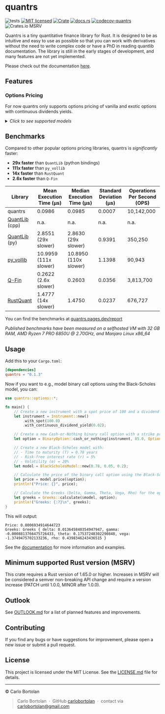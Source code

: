 # quantrs

![tests][actions-test-badge]
[![MIT licensed][license-badge]](./LICENSE.md)
[![Crate][crates-badge]][crates-url]
[![docs.rs][docsrs-badge]][docs-url]
[![codecov-quantrs][codecov-badge]][codecov-url]
![Crates.io MSRV][crates-msrv-badge]

[actions-test-badge]: https://github.com/carlobortolan/quantrs/actions/workflows/ci.yml/badge.svg
[crates-badge]: https://img.shields.io/crates/v/quantrs.svg
[crates-url]: https://crates.io/crates/quantrs
[license-badge]: https://img.shields.io/badge/license-MIT-blue.svg
[docsrs-badge]: https://img.shields.io/docsrs/quantrs
[docs-url]: https://docs.rs/quantrs/*/quantrs
[codecov-badge]: https://codecov.io/gh/carlobortolan/quantrs/graph/badge.svg?token=NJ4HW3OQFY
[codecov-url]: https://codecov.io/gh/carlobortolan/quantrs
[crates-msrv-badge]: https://img.shields.io/crates/msrv/quantrs

Quantrs is a tiny quantitative finance library for Rust.
It is designed to be as intuitive and easy to use as possible so that you can work with derivatives without the need to write complex code or have a PhD in reading quantlib documentation.
The library is still in the early stages of development, and many features are not yet implemented.

Please check out the documentation [here][docs-url].

## Features

### Options Pricing

For now quantrs only supports options pricing of vanilla and exotic options with continuous dividends yields.

<details>
<summary><i>Click to see supported models</i></summary>

|                             | Black-Scholes   | Black-76 | Lattice      | ³Monte-Carlo | Finite Diff   | Heston |
| --------------------------- | --------------- | -------- | ------------ | ------------ | ------------- | ------ |
| European                    | ✅              | ⏳       | ✅           | ✅           | ⏳            | ⏳     |
| American                    | ❌              | ❌       | ✅           | ❌ (L. Sq.)  | ⏳            | ❌     |
| Bermudan                    | ❌              | ❌       | ⏳           | ❌ (L. Sq.)  | ❌ (complex)  | ❌     |
| ¹Basket                     | ⏳ (∀component) | ❌       | ⏳ (approx.) | ⏳           | ❌            | ❌     |
| ¹Rainbow                    | ⏳ (∀component) | ❌       | ⏳ (approx.) | ⏳           | ❌            | ❌     |
| ²Barrier                    | ❌ (mod. BSM)   | ❌       | ⏳           | ⏳           | ⏳            | ⏳     |
| ²Double Barrier             | ❌ (mod. BSM)   | ❌       | ⏳           | ⏳           | ❌ (complex)  | ⏳     |
| ²Asian (fixed strike)       | ❌ (mod. BSM)   | ❌       | ❌           | ✅           | ⏳            | ⏳     |
| ²Asian (floating strike)    | ❌ (mod. BSM)   | ❌       | ❌           | ✅ (flaky)   | ⏳            | ⏳     |
| ²Lookback (fixed strike)    | ⏳              | ❌       | ❌           | ⏳           | ⏳            | ⏳     |
| ²Lookback (floating strike) | ⏳              | ❌       | ❌           | ⏳           | ⏳            | ⏳     |
| ²Binary Cash-or-Nothing     | ✅              | ⏳       | ⏳           | ✅           | ❌ (mod. PDE) | ⏳     |
| ²Binary Asset-or-Nothing    | ✅              | ⏳       | ⏳           | ✅           | ❌ (mod. PDE) | ⏳     |
| Greeks (Δ, ν, Θ, ρ, Γ)      | ✅              | ⏳       | ⏳           | ❌           | ❌            | ❌     |
| Implied Volatility          | ✅              | ⏳       | ⏳           | ❌           | ❌            | ❌     |

> [!note]
>
> ¹ _"Exotic" options with standard exercise style; only differ in their payoff value_\
> ² _Non-vanilla path-dependent "exotic" options_\
> ³ _MC simulates underlying price paths based on geometric Brownian motion for Black-Scholes models and geometric average price paths for Asian and Lookback options_\
> ✅ = Supported, ⏳ = Planned / In progress, ❌ = Not supported / Not applicable

</details>

## Benchmarks

Compared to other popular options pricing libraries, quantrs is _significantly_ faster:

<!-- - **⏳x faster** `QuantLib` (C++ bindings) -->
- **29x faster** than `QuantLib` (python bindings)
- **111x faster** than `py_vollib`
- **14x faster** than `RustQuant`
- **2.6x faster** than `Q-Fin`

| Library                                                | Mean Execution Time (μs) | Median Execution Time (μs) | Standard Deviation (μs) | Operations Per Second (OPS) |
| ------------------------------------------------------ | ------------------------ | -------------------------- | ----------------------- | --------------------------- |
| quantrs                                                | 0.0986                   | 0.0985                     | 0.0007                  | 10,142,000                  |
| [QuantLib](https://www.quantlib.org) (cpp)             | n.a.                     | n.a.                       | n.a.                    | n.a.                        |
| [QuantLib](https://pypi.org/project/QuantLib) (py)     | 2.8551 (29x slower)      | 2.8630 (29x slower)        | 0.9391                  | 350,250                     |
| [py_vollib](https://github.com/vollib/py_vollib)       | 10.9959 (111x slower)    | 10.8950 (110x slower)      | 1.1398                  | 90,943                      |
| [Q-Fin](https://github.com/romanmichaelpaolucci/Q-Fin) | 0.2622 (2.6x slower)     | 0.2603                     | 0.0356                  | 3,813,700                   |
| [RustQuant](https://github.com/avhz/RustQuant)         | 1.4777 (14x slower)      | 1.4750                     | 0.0237                  | 676,727                     |

You can find the benchmarks at [quantrs.pages.dev/report](https://quantrs.pages.dev/report/)

_Published benchmarks have been measured on a selfhosted VM with 32 GB RAM, AMD Ryzen 7 PRO 6850U @ 2.70GHz, and Manjaro Linux x86_64_

## Usage

Add this to your `Cargo.toml`:

```toml
[dependencies]
quantrs = "0.1.3"
```

Now if you want to e.g., model binary call options using the Black-Scholes model, you can:

```rust
use quantrs::options::*;

fn main() {
    // Create a new instrument with a spot price of 100 and a dividend yield of 2%
    let instrument = Instrument::new()
        .with_spot(100.0)
        .with_continuous_dividend_yield(0.02);

    // Create a new Cash-or-Nothing binary call option with a strike price of 85
    let option = BinaryOption::cash_or_nothing(instrument, 85.0, OptionType::Call);

    // Create a new Black-Scholes model with:
    // - Time to maturity (T) = 0.78 years
    // - Risk-free interest rate (r) = 5%
    // - Volatility (σ) = 20%
    let model = BlackScholesModel::new(0.78, 0.05, 0.2);

    // Calculate the price of the binary call option using the Black-Scholes model
    let price = model.price(&option);
    println!("Price: {}", price);

    // Calculate the Greeks (Delta, Gamma, Theta, Vega, Rho) for the option
    let greeks = Greeks::calculate(&model, option);
    println!("Greeks: {:?}\n", greeks);
}
```

This will output:

```text
Price: 0.8006934914644723
Greeks: Greeks { delta: 0.013645840354947947, gamma: -0.0008813766475726433, theta: 0.17537248302290848, vega: -1.3749475702133236, rho: 0.4398346243436515 }
```

See the [documentation][docs-url] for more information and examples.

## Minimum supported Rust version (MSRV)

This crate requires a Rust version of 1.65.0 or higher. Increases in MSRV will be considered a semver non-breaking API change and require a version increase (PATCH until 1.0.0, MINOR after 1.0.0).

## Outlook

See [OUTLOOK.md](OUTLOOK.md) for a list of planned features and improvements.

## Contributing

If you find any bugs or have suggestions for improvement, please open a new issue or submit a pull request.

## License

This project is licensed under the MIT License. See the [LICENSE.md](LICENSE.md) file for details.

---

© Carlo Bortolan

> Carlo Bortolan &nbsp;&middot;&nbsp;
> GitHub [carlobortolan](https://github.com/carlobortolan) &nbsp;&middot;&nbsp;
> contact via [carlobortolan@gmail.com](mailto:carlobortolan@gmail.com)
